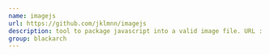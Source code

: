 ```yaml
---
name: imagejs
url: https://github.com/jklmnn/imagejs
description: tool to package javascript into a valid image file. URL : https://github.com/jklmnn/imagejs Groups : blackarch blackarch-binary blackarch-webapp
group: blackarch
---
```

